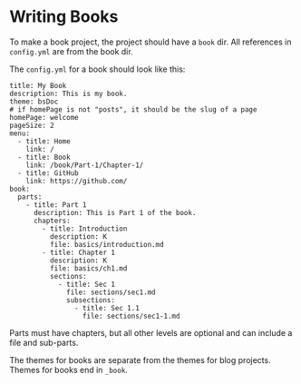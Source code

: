 
# Writing Books #

To make a book project, the project should have a `book` dir.
All references in `config.yml` are from the book dir.

The `config.yml` for a book should look like this:

```
title: My Book
description: This is my book.
theme: bsDoc
# if homePage is not "posts", it should be the slug of a page
homePage: welcome
pageSize: 2
menu:
  - title: Home
    link: /
  - title: Book
    link: /book/Part-1/Chapter-1/
  - title: GitHub
    link: https://github.com/
book:
  parts:
    - title: Part 1
      description: This is Part 1 of the book.
      chapters:
        - title: Introduction
          description: K
          file: basics/introduction.md
        - title: Chapter 1
          description: K
          file: basics/ch1.md
          sections:
            - title: Sec 1
              file: sections/sec1.md
              subsections:
                - title: Sec 1.1
                  file: sections/sec1-1.md
```

Parts must have chapters, but all other levels are optional and can include
a file and sub-parts.

The themes for books are separate from the themes for blog projects.
Themes for books end in `_book`.
